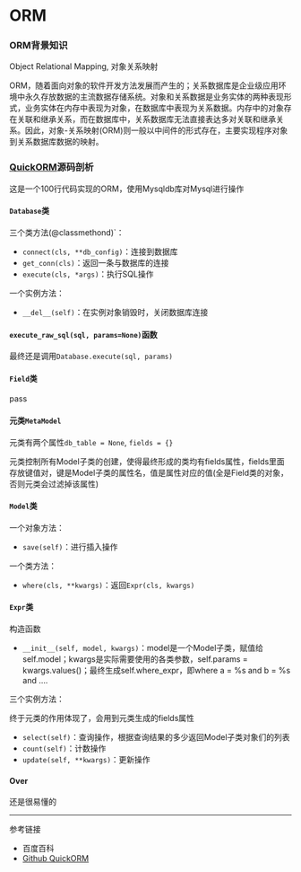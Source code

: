 ORM
===

### ORM背景知识

Object Relational Mapping, 对象关系映射

ORM，随着面向对象的软件开发方法发展而产生的；关系数据库是企业级应用环境中永久存放数据的主流数据存储系统。对象和关系数据是业务实体的两种表现形式，业务实体在内存中表现为对象，在数据库中表现为关系数据。内存中的对象存在关联和继承关系，而在数据库中，关系数据库无法直接表达多对关联和继承关系。因此，对象-关系映射(ORM)则一般以中间件的形式存在，主要实现程序对象到关系数据库数据的映射。


### [QuickORM](https://github.com/2shou/QuickORM)源码剖析

这是一个100行代码实现的ORM，使用Mysqldb库对Mysql进行操作

#### `Database`类

三个类方法(@classmethond)`：

- `connect(cls, **db_config)`：连接到数据库
- `get_conn(cls)`：返回一条与数据库的连接
- `execute(cls, *args)`：执行SQL操作

一个实例方法：

- `__del__(self)`：在实例对象销毁时，关闭数据库连接

#### `execute_raw_sql(sql, params=None)`函数

最终还是调用`Database.execute(sql, params)`

#### `Field`类

pass

#### 元类`MetaModel`

元类有两个属性`db_table = None`, `fields = {}`

元类控制所有Model子类的创建，使得最终形成的类均有fields属性，fields里面存放键值对，键是Model子类的属性名，值是属性对应的值(全是Field类的对象，否则元类会过滤掉该属性)

#### `Model`类

一个对象方法：

- `save(self)`：进行插入操作

一个类方法：

- `where(cls, **kwargs)`：返回`Expr(cls, kwargs)`

#### `Expr`类

构造函数

- `__init__(self, model, kwargs)`：model是一个Model子类，赋值给self.model；kwargs是实际需要使用的各类参数，self.params = kwargs.values()；最终生成self.where_expr，即where a = %s and b = %s and ....

三个实例方法：

终于元类的作用体现了，会用到元类生成的fields属性

- `select(self)`：查询操作，根据查询结果的多少返回Model子类对象们的列表
- `count(self)`：计数操作
- `update(self, **kwargs)`：更新操作

#### Over

还是很易懂的

---

参考链接

- 百度百科
- [Github QuickORM](https://github.com/2shou/QuickORM)
